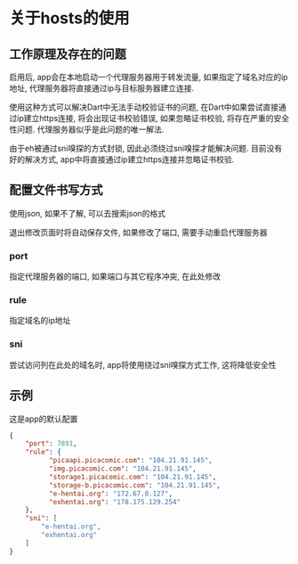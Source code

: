 # 关于hosts的使用

## 工作原理及存在的问题

启用后, app会在本地启动一个代理服务器用于转发流量, 如果指定了域名对应的ip地址, 代理服务器将直接通过ip与目标服务器建立连接.

使用这种方式可以解决Dart中无法手动校验证书的问题, 在Dart中如果尝试直接通过ip建立https连接, 将会出现证书校验错误, 
如果忽略证书校验, 将存在严重的安全性问题. 代理服务器似乎是此问题的唯一解法.

由于eh被通过sni嗅探的方式封锁, 因此必须绕过sni嗅探才能解决问题. 目前没有好的解决方式, app中将直接通过ip建立https连接并忽略证书校验.

## 配置文件书写方式

使用json, 如果不了解, 可以去搜索json的格式

退出修改页面时将自动保存文件, 如果修改了端口, 需要手动重启代理服务器

### port

指定代理服务器的端口, 如果端口与其它程序冲突, 在此处修改

### rule

指定域名的ip地址

### sni

尝试访问列在此处的域名时, app将使用绕过sni嗅探方式工作, 这将降低安全性

## 示例

这是app的默认配置

```json
{
    "port": 7891,
    "rule": {
          "picaapi.picacomic.com": "104.21.91.145",
          "img.picacomic.com": "104.21.91.145",
          "storage1.picacomic.com": "104.21.91.145",
          "storage-b.picacomic.com": "104.21.91.145",
          "e-hentai.org": "172.67.0.127",
          "exhentai.org": "178.175.129.254"
    },
    "sni": [
        "e-hentai.org",
        "exhentai.org"
    ]
}
```